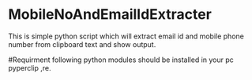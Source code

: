 # MobileNoAndEmailIdExtracter
This is simple python script which will extract
email id and mobile phone number from clipboard text
and show output.


#Requirment
following python modules should be installed in your pc
pyperclip ,re.
